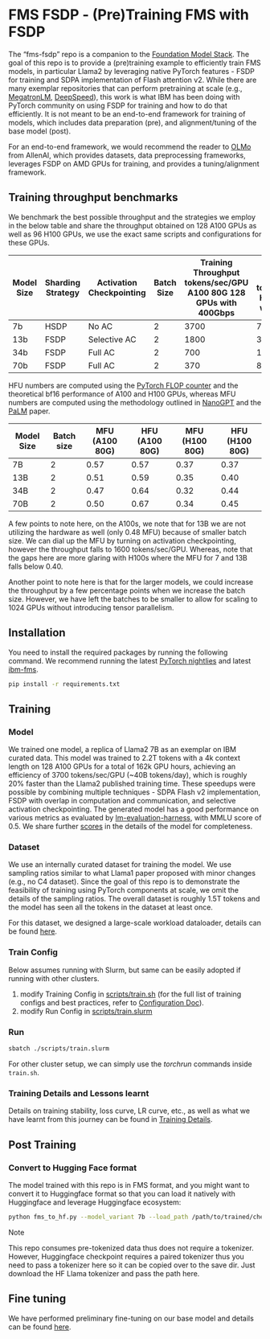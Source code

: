 # FMS FSDP - (Pre)Training FMS with FSDP

The “fms-fsdp” repo is a companion to the [Foundation Model Stack](https://github.com/foundation-model-stack/foundation-model-stack).
The goal of this repo is to provide a (pre)training example to efficiently train
FMS models, in particular Llama2 by leveraging native PyTorch features - FSDP for training and SDPA implementation of Flash attention v2. While there are many exemplar repositories that can perform pretraining at scale (e.g., [MegatronLM](), [DeepSpeed]()), this work is what IBM has been doing with PyTorch community on using FSDP for training and how to do that efficiently. It is not meant to be an end-to-end framework for training of models, which includes data preparation (pre), and alignment/tuning of the base model (post).

For an end-to-end framework, we would recommend the reader to [OLMo](https://github.com/allenai/OLMo) from AllenAI, which provides datasets, data preprocessing frameworks, leverages FSDP on AMD GPUs for training, and provides a tuning/alignment framework.

## Training throughput benchmarks
We benchmark the best possible throughput and the strategies we employ in the below table and share the throughput obtained on 128 A100 GPUs as well as 96 H100 GPUs, we use the exact same scripts and configurations for these GPUs.

| Model Size | Sharding Strategy | Activation Checkpointing | Batch Size | Training Throughput <br/> tokens/sec/GPU <br/> A100 80G 128 GPUs with 400Gbps | Training throughput <br/> tokens/sec/GPU <br/> H100 96 GPUs with 800 Gbps |
|------------|-------------------|--------------------------|------------|-------------------------------------------------------------------------------|---------------------------------------------------------------------------|
| 7b         | HSDP              | No AC                    | 2          | 3700                                                                          | 7500                                                                      |
| 13b        | FSDP              | Selective AC             | 2          | 1800                                                                          | 3800                                                                      |
| 34b        | FSDP              | Full AC                  | 2          | 700                                                                           | 1550                                                                      |  
| 70b        | FSDP              | Full AC                  | 2          | 370                                                                           | 800                                                                       |

HFU numbers are computed using the [PyTorch FLOP counter](https://github.com/pytorch/pytorch/blob/2240018c03744ee34ea14ad53481db934c37e384/torch/utils/flop_counter.py#L336) and the theoretical bf16 performance of
A100 and H100 GPUs, whereas MFU numbers are computed using the methodology outlined in
[NanoGPT](https://github.com/karpathy/nanoGPT) and the [PaLM](https://arxiv.org/pdf/2204.02311.pdf) paper.

| Model Size | Batch size | MFU (A100 80G) | HFU (A100 80G) | MFU (H100 80G) | HFU (H100 80G) |
|------------|------------|----------------|----------------|----------------|----------------|
| 7B         | 2          | 0.57           | 0.57           | 0.37           | 0.37           |
| 13B        | 2          | 0.51           | 0.59           | 0.35           | 0.40           |
| 34B        | 2          | 0.47           | 0.64           | 0.32           | 0.44           |
| 70B        | 2          | 0.50           | 0.67           | 0.34           | 0.45           |

A few points to note here, on the A100s, we note that for 13B we are not utilizing the hardware as well (only 0.48 MFU) because of smaller batch size. We can dial up the MFU by turning on activation checkpointing, however the throughput falls to 1600 tokens/sec/GPU. Whereas, note that the gaps here are more glaring with H100s where the MFU for 7 and 13B falls below 0.40.

Another point to note here is that for the larger models, we could increase the throughput by a few percentage points when we increase the batch size. However, we have left the batches to be smaller to allow for scaling to 1024 GPUs without introducing tensor parallelism.

## Installation
You need to install the required packages by running the following command.
We recommend running the latest [PyTorch nightlies](https://pytorch.org/) and latest [ibm-fms](https://github.com/foundation-model-stack/foundation-model-stack).
```bash
pip install -r requirements.txt
```

## Training

### Model
We trained one model, a replica of Llama2 7B as an exemplar on IBM curated data. This model was trained to 2.2T tokens with a 4k context length on 128 A100 GPUs for a total of 162k GPU hours, achieving an efficiency of 3700 tokens/sec/GPU (~40B tokens/day), which is roughly 20% faster than the Llama2 published training time. These speedups were possible by combining multiple techniques - SDPA Flash v2 implementation, FSDP with overlap in computation and communication, and selective activation checkpointing.
The generated model has a good performance on various metrics as evaluated by [lm-evaluation-harness](https://github.com/EleutherAI/lm-evaluation-harness), with MMLU score of 0.5. We share further [scores](docs/evaluation.md) in the details of the model for completeness.

### Dataset
We use an internally curated dataset for training the model. We use sampling ratios similar to what Llama1 paper proposed with minor changes (e.g., no C4 dataset). Since the goal of this repo is to demonstrate the feasibility of training using PyTorch components at scale, we omit the details of the sampling ratios. The overall dataset is roughly 1.5T tokens and the model has seen all the tokens in the dataset at least once.

For this dataset, we designed a large-scale workload dataloader, details can be found [here](docs/dataloader.md).

### Train Config

Below assumes running with Slurm, but same can be easily adopted
if running with other clusters.

1. modify Training Config in [scripts/train.sh](scripts/train.sh) (for the full
list of training configs and best practices, refer to [Configuration Doc](docs/configurations.md)).
2. modify Run Config in [scripts/train.slurm](scripts/train.slurm)

### Run
```bash
sbatch ./scripts/train.slurm
```
For other cluster setup, we can simply use the *torchrun* commands inside `train.sh`.

### Training Details and Lessons learnt
Details on training stability, loss curve, LR curve, etc., as well as what
we have learnt from this journey can be found in [Training Details](docs/train_details.md).

## Post Training

### Convert to Hugging Face format

The model trained with this repo is in FMS format, and you might want to convert it
to Huggingface format so that you can load it natively with Huggingface and leverage Huggingface ecosystem:
```bash
python fms_to_hf.py --model_variant 7b --load_path /path/to/trained/checkpoints --save_path /output/path --tokenizer_name_or_path /path/to/llama/tokenizer
```
> [!Note]
> This repo consumes pre-tokenized data thus does not require a tokenizer. However,
> Huggingface checkpoint requires a paired tokenizer thus you need to pass a tokenizer
> here so it can be copied over to the save dir. Just download the HF Llama tokenizer
> and pass the path here.

## Fine tuning

We have performed preliminary fine-tuning on our base model and details can be found [here](docs/fine_tuning.md). 
